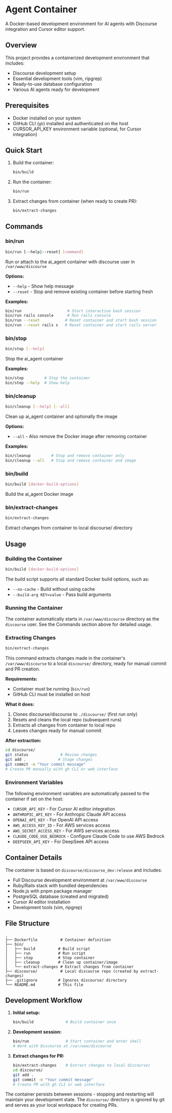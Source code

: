 # Agent Container

A Docker-based development environment for AI agents with Discourse integration and Cursor editor support.

## Overview

This project provides a containerized development environment that includes:
- Discourse development setup
- Essential development tools (vim, ripgrep)
- Ready-to-use database configuration
- Various AI agents ready for development

## Prerequisites

- Docker installed on your system
- GitHub CLI (`gh`) installed and authenticated on the host
- CURSOR_API_KEY environment variable (optional, for Cursor integration)

## Quick Start

1. Build the container:
   ```bash
   bin/build
   ```

2. Run the container:
   ```bash
   bin/run
   ```

3. Extract changes from container (when ready to create PR):
   ```bash
   bin/extract-changes
   ```

## Commands

### bin/run
```bash
bin/run [--help|--reset] [command]
```

Run or attach to the ai_agent container with discourse user in `/var/www/discourse`

**Options:**
- `--help` - Show help message
- `--reset` - Stop and remove existing container before starting fresh

**Examples:**
```bash
bin/run                    # Start interactive bash session
bin/run rails console      # Run rails console  
bin/run --reset           # Reset container and start bash session
bin/run --reset rails s   # Reset container and start rails server
```

### bin/stop
```bash
bin/stop [--help]
```

Stop the ai_agent container

**Examples:**
```bash
bin/stop         # Stop the container
bin/stop --help  # Show help
```

### bin/cleanup
```bash
bin/cleanup [--help] [--all]
```

Clean up ai_agent container and optionally the image

**Options:**
- `--all` - Also remove the Docker image after removing container

**Examples:**
```bash
bin/cleanup         # Stop and remove container only
bin/cleanup --all   # Stop and remove container and image
```

### bin/build
```bash
bin/build [docker-build-options]
```

Build the ai_agent Docker image

### bin/extract-changes
```bash
bin/extract-changes
```

Extract changes from container to local discourse/ directory

## Usage

### Building the Container

```bash
bin/build [docker-build-options]
```

The build script supports all standard Docker build options, such as:
- `--no-cache` - Build without using cache
- `--build-arg KEY=value` - Pass build arguments

### Running the Container

The container automatically starts in `/var/www/discourse` directory as the `discourse` user. See the Commands section above for detailed usage.

### Extracting Changes

```bash
bin/extract-changes
```

This command extracts changes made in the container's `/var/www/discourse` to a local `discourse/` directory, ready for manual commit and PR creation.

**Requirements:**
- Container must be running (`bin/run`)
- GitHub CLI must be installed on host

**What it does:**
1. Clones discourse/discourse to `./discourse/` (first run only)
2. Resets and cleans the local repo (subsequent runs)
3. Extracts all changes from container to local repo
4. Leaves changes ready for manual commit

**After extraction:**
```bash
cd discourse/
git status              # Review changes
git add .              # Stage changes  
git commit -m "Your commit message"
# Create PR manually with gh CLI or web interface
```

### Environment Variables

The following environment variables are automatically passed to the container if set on the host:

- `CURSOR_API_KEY` - For Cursor AI editor integration
- `ANTHROPIC_API_KEY` - For Anthropic Claude API access
- `OPENAI_API_KEY` - For OpenAI API access
- `AWS_ACCESS_KEY_ID` - For AWS services access
- `AWS_SECRET_ACCESS_KEY` - For AWS services access
- `CLAUDE_CODE_USE_BEDROCK` - Configure Claude Code to use AWS Bedrock
- `DEEPSEEK_API_KEY` - For DeepSeek API access

## Container Details

The container is based on `discourse/discourse_dev:release` and includes:
- Full Discourse development environment at `/var/www/discourse`
- Ruby/Rails stack with bundled dependencies
- Node.js with pnpm package manager
- PostgreSQL database (created and migrated)
- Cursor AI editor installation
- Development tools (vim, ripgrep)

## File Structure

```
.
├── Dockerfile          # Container definition
├── bin/
│   ├── build          # Build script
│   ├── run            # Run script  
│   ├── stop           # Stop container
│   ├── cleanup        # Clean up container/image
│   └── extract-changes # Extract changes from container
├── discourse/          # Local discourse repo (created by extract-changes)
├── .gitignore         # Ignores discourse/ directory
└── README.md          # This file
```

## Development Workflow

1. **Initial setup:**
   ```bash
   bin/build              # Build container once
   ```

2. **Development session:**
   ```bash
   bin/run                # Start container and enter shell
   # Work with Discourse at /var/www/discourse
   ```

3. **Extract changes for PR:**
   ```bash
   bin/extract-changes    # Extract changes to local discourse/
   cd discourse/
   git add .
   git commit -m "Your commit message"
   # Create PR with gh CLI or web interface
   ```

The container persists between sessions - stopping and restarting will maintain your development state. The `discourse/` directory is ignored by git and serves as your local workspace for creating PRs.
